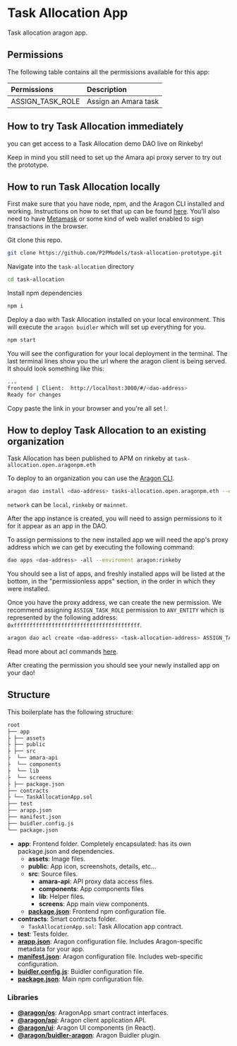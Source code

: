 # Task Allocation App

Task allocation aragon app.

## Permissions

The following table contains all the permissions available for this app: 

| Permissions      | Description          |
| :--------------- | :------------------- |
| ASSIGN_TASK_ROLE | Assign an Amara task |

## How to try Task Allocation immediately

[Here]: https://rinkeby.aragon.org/#/amaraprototype/0x9a841bb308422e20e35d5a2fd83dd8b59751dab4/

 you can get access to a Task Allocation demo DAO live on Rinkeby! 

Keep in mind you still need to set up the Amara api proxy server to try out the prototype. 

## How to run Task Allocation locally

First make sure that you have node, npm, and the Aragon CLI installed and working. Instructions on how to set that up can be found [here](https://hack.aragon.org/docs/cli-intro.html). You'll also need to have [Metamask](https://metamask.io) or some kind of web wallet enabled to sign transactions in the browser.

Git clone this repo.

```sh
git clone https://github.com/P2PModels/task-allocation-prototype.git
```

Navigate into the `task-allocation` directory

```sh
cd task-allocation
```

Install npm dependencies

```sh
npm i
```

Deploy a dao with Task Allocation installed on your local environment. This will execute the `aragon buidler` which will set up everything for you.

```sh
npm start
```

You will see the configuration for your local deployment in the terminal. The last terminal lines show you the url  where the aragon client is being served. It should look something like this: 

```sh
...
frontend | Client:  http://localhost:3000/#/<dao-address>
Ready for changes
```

Copy paste the link in your browser and you're all set !.



## How to deploy Task Allocation to an existing organization 

Task Allocation has been published to APM on rinkeby at `task-allocation.open.aragonpm.eth`

To deploy to an organization you can use the [Aragon CLI](https://hack.aragon.org/docs/cli-intro.html).

```sh
aragon dao install <dao-address> tasks-allocation.open.aragonpm.eth --environment aragon:<network>
```

`network` can be `local`, `rinkeby` or `mainnet`.

After the app instance is created, you will need to assign permissions to it for it appear as an app in the DAO. 

To assign permissions to the new installed app we will need the app's proxy address which we can get by executing the following command: 

```sh
dao apps <dao-address> -all --enviroment aragon:rinkeby
```

You should see a list of apps, and freshly installed apps will be listed at the bottom, in the "permissionless apps" section, in the order in which they were installed.

Once you have the proxy address, we can create the new permission. We recommend assigning `ASSIGN_TASK_ROLE`  permission to `ANY_ENTITY`  which is represented by the following address: `0xffffffffffffffffffffffffffffffffffffffff`.

```sh
aragon dao acl create <dao-address> <task-allocation-address> ASSIGN_TASK_ROLE 0xffffffffffffffffffffffffffffffffffffffff <permission-manager-address> --environment aragon:<network>
```

Read more about acl commands [here](https://hack.aragon.org/docs/cli-dao-commands#dao-acl-create).

After creating the permission you should see your newly installed app on your dao! 

## Structure

This boilerplate has the following structure:

```md
root
├── app
├ ├── assets
├ ├── public
├ ├── src
├  └── amara-api
├  └── components
├  └── lib
├  └── screens
├ ├── package.json
├── contracts
├ └── TaskAllocationApp.sol
├── test
├── arapp.json
├── manifest.json
├── buidler.config.js
└── package.json
```

- **app**: Frontend folder. Completely encapsulated: has its own package.json and dependencies.
  - **assets**: Image files.
  - **public**: App icon, screenshots, details, etc... 
  - **src**: Source files.
    - **amara-api**: API proxy data access files.
    - **components**: App components files
    - **lib**: Helper files.
    - **screens**: App main view components.
  - [**package.json**](https://docs.npmjs.com/creating-a-package-json-file): Frontend npm configuration file.
- **contracts**: Smart contracts folder.
  - `TaskAllocationApp.sol`: Task Allocation app contract.
- **test**: Tests folder.
- [**arapp.json**](https://hack.aragon.org/docs/cli-global-confg#the-arappjson-file): Aragon configuration file. Includes Aragon-specific metadata for your app.
- [**manifest.json**](https://hack.aragon.org/docs/cli-global-confg#the-manifestjson-file): Aragon configuration file. Includes web-specific configuration.
- [**buidler.config.js**](https://buidler.dev/config/): Buidler configuration file.
- [**package.json**](https://docs.npmjs.com/creating-a-package-json-file): Main npm configuration file.

### Libraries

- [**@aragon/os**](https://github.com/aragon/aragonos): AragonApp smart contract interfaces.
- [**@aragon/api**](https://github.com/aragon/aragon.js/tree/master/packages/aragon-api): Aragon client application API.
- [**@aragon/ui**](https://github.com/aragon/aragon-ui): Aragon UI components (in React).
- [**@aragon/buidler-aragon**](https://github.com/aragon/buidler-aragon): Aragon Buidler plugin.


